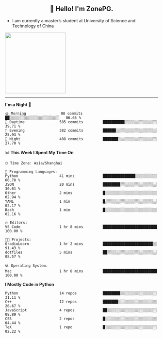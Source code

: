 <h2 align="center">👋 Hello! I'm ZonePG.</h2>

- I am currently a master’s student at University of Science and Technology of China

<img height=200 align="center" src="https://github-readme-stats.vercel.app/api?username=zonepg" />

-------

<!--START_SECTION:waka-->
**I'm a Night 🦉** 

```text
🌞 Morning                98 commits          ██░░░░░░░░░░░░░░░░░░░░░░░   06.65 % 
🌆 Daytime                585 commits         ██████████░░░░░░░░░░░░░░░   39.71 % 
🌃 Evening                382 commits         ██████░░░░░░░░░░░░░░░░░░░   25.93 % 
🌙 Night                  408 commits         ███████░░░░░░░░░░░░░░░░░░   27.70 % 
```


📊 **This Week I Spent My Time On** 

```text
🕑︎ Time Zone: Asia/Shanghai

💬 Programming Languages: 
Python                   41 mins             ███████████████░░░░░░░░░░   60.78 % 
JSON                     20 mins             ████████░░░░░░░░░░░░░░░░░   30.61 % 
Other                    2 mins              █░░░░░░░░░░░░░░░░░░░░░░░░   02.94 % 
YAML                     1 min               █░░░░░░░░░░░░░░░░░░░░░░░░   02.17 % 
Bash                     1 min               █░░░░░░░░░░░░░░░░░░░░░░░░   02.16 % 

🔥 Editors: 
VS Code                  1 hr 8 mins         █████████████████████████   100.00 % 

🐱‍💻 Projects: 
GradioLearn              1 hr 2 mins         ███████████████████████░░   91.43 % 
dotfiles                 5 mins              ██░░░░░░░░░░░░░░░░░░░░░░░   08.57 % 

💻 Operating System: 
Mac                      1 hr 8 mins         █████████████████████████   100.00 % 
```

**I Mostly Code in Python** 

```text
Python                   14 repos            ████████░░░░░░░░░░░░░░░░░   31.11 % 
C++                      12 repos            ███████░░░░░░░░░░░░░░░░░░   26.67 % 
JavaScript               4 repos             ██░░░░░░░░░░░░░░░░░░░░░░░   08.89 % 
CSS                      2 repos             █░░░░░░░░░░░░░░░░░░░░░░░░   04.44 % 
TeX                      1 repo              █░░░░░░░░░░░░░░░░░░░░░░░░   02.22 % 
```




<!--END_SECTION:waka-->
